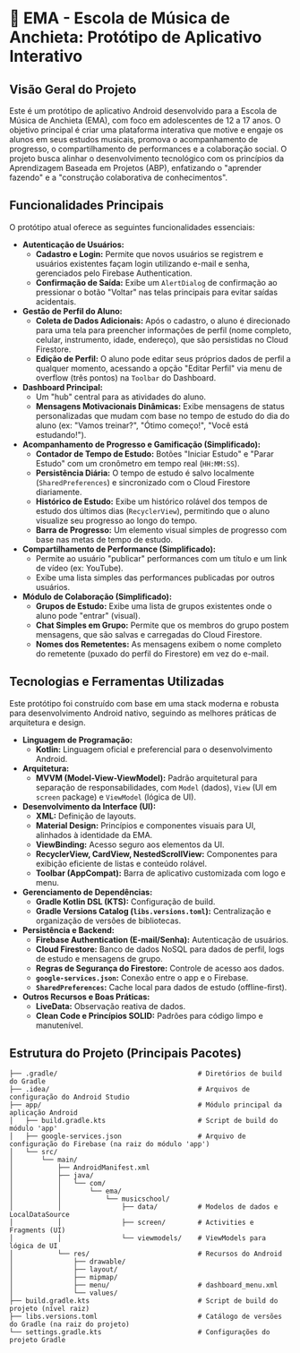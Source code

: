 # 🎼 EMA - Escola de Música de Anchieta: Protótipo de Aplicativo Interativo

## Visão Geral do Projeto

Este é um protótipo de aplicativo Android desenvolvido para a Escola de Música de Anchieta (EMA), com foco em adolescentes de 12 a 17 anos. O objetivo principal é criar uma plataforma interativa que motive e engaje os alunos em seus estudos musicais, promova o acompanhamento de progresso, o compartilhamento de performances e a colaboração social. O projeto busca alinhar o desenvolvimento tecnológico com os princípios da Aprendizagem Baseada em Projetos (ABP), enfatizando o "aprender fazendo" e a "construção colaborativa de conhecimentos".

## Funcionalidades Principais

O protótipo atual oferece as seguintes funcionalidades essenciais:

* **Autenticação de Usuários:**
    * **Cadastro e Login:** Permite que novos usuários se registrem e usuários existentes façam login utilizando e-mail e senha, gerenciados pelo Firebase Authentication.
    * **Confirmação de Saída:** Exibe um `AlertDialog` de confirmação ao pressionar o botão "Voltar" nas telas principais para evitar saídas acidentais.
* **Gestão de Perfil do Aluno:**
    * **Coleta de Dados Adicionais:** Após o cadastro, o aluno é direcionado para uma tela para preencher informações de perfil (nome completo, celular, instrumento, idade, endereço), que são persistidas no Cloud Firestore.
    * **Edição de Perfil:** O aluno pode editar seus próprios dados de perfil a qualquer momento, acessando a opção "Editar Perfil" via menu de overflow (três pontos) na `Toolbar` do Dashboard.
* **Dashboard Principal:**
    * Um "hub" central para as atividades do aluno.
    * **Mensagens Motivacionais Dinâmicas:** Exibe mensagens de status personalizadas que mudam com base no tempo de estudo do dia do aluno (ex: "Vamos treinar?", "Ótimo começo!", "Você está estudando!").
* **Acompanhamento de Progresso e Gamificação (Simplificado):**
    * **Contador de Tempo de Estudo:** Botões "Iniciar Estudo" e "Parar Estudo" com um cronômetro em tempo real (`HH:MM:SS`).
    * **Persistência Diária:** O tempo de estudo é salvo localmente (`SharedPreferences`) e sincronizado com o Cloud Firestore diariamente.
    * **Histórico de Estudo:** Exibe um histórico rolável dos tempos de estudo dos últimos dias (`RecyclerView`), permitindo que o aluno visualize seu progresso ao longo do tempo.
    * **Barra de Progresso:** Um elemento visual simples de progresso com base nas metas de tempo de estudo.
* **Compartilhamento de Performance (Simplificado):**
    * Permite ao usuário "publicar" performances com um título e um link de vídeo (ex: YouTube).
    * Exibe uma lista simples das performances publicadas por outros usuários.
* **Módulo de Colaboração (Simplificado):**
    * **Grupos de Estudo:** Exibe uma lista de grupos existentes onde o aluno pode "entrar" (visual).
    * **Chat Simples em Grupo:** Permite que os membros do grupo postem mensagens, que são salvas e carregadas do Cloud Firestore.
    * **Nomes dos Remetentes:** As mensagens exibem o nome completo do remetente (puxado do perfil do Firestore) em vez do e-mail.

## Tecnologias e Ferramentas Utilizadas

Este protótipo foi construído com base em uma stack moderna e robusta para desenvolvimento Android nativo, seguindo as melhores práticas de arquitetura e design.

* **Linguagem de Programação:**
    * **Kotlin:** Linguagem oficial e preferencial para o desenvolvimento Android.
* **Arquitetura:**
    * **MVVM (Model-View-ViewModel):** Padrão arquitetural para separação de responsabilidades, com `Model` (dados), `View` (UI em `screen` package) e `ViewModel` (lógica de UI).
* **Desenvolvimento da Interface (UI):**
    * **XML:** Definição de layouts.
    * **Material Design:** Princípios e componentes visuais para UI, alinhados à identidade da EMA.
    * **ViewBinding:** Acesso seguro aos elementos da UI.
    * **RecyclerView, CardView, NestedScrollView:** Componentes para exibição eficiente de listas e conteúdo rolável.
    * **Toolbar (AppCompat):** Barra de aplicativo customizada com logo e menu.
* **Gerenciamento de Dependências:**
    * **Gradle Kotlin DSL (KTS):** Configuração de build.
    * **Gradle Versions Catalog (`libs.versions.toml`):** Centralização e organização de versões de bibliotecas.
* **Persistência e Backend:**
    * **Firebase Authentication (E-mail/Senha):** Autenticação de usuários.
    * **Cloud Firestore:** Banco de dados NoSQL para dados de perfil, logs de estudo e mensagens de grupo.
    * **Regras de Segurança do Firestore:** Controle de acesso aos dados.
    * **`google-services.json`:** Conexão entre o app e o Firebase.
    * **`SharedPreferences`:** Cache local para dados de estudo (offline-first).
* **Outros Recursos e Boas Práticas:**
    * **LiveData:** Observação reativa de dados.
    * **Clean Code e Princípios SOLID:** Padrões para código limpo e manutenível.

## Estrutura do Projeto (Principais Pacotes)
```
├── .gradle/                                   # Diretórios de build do Gradle
├── .idea/                                     # Arquivos de configuração do Android Studio
├── app/                                       # Módulo principal da aplicação Android
│   ├── build.gradle.kts                       # Script de build do módulo 'app'
│   ├── google-services.json                   # Arquivo de configuração do Firebase (na raiz do módulo 'app')
│   └── src/
│       └── main/
│           ├── AndroidManifest.xml
│           ├── java/
│           │   └── com/
│           │       └── ema/
│           │           └── musicschool/
│           │               ├── data/          # Modelos de dados e LocalDataSource
│           │               ├── screen/        # Activities e Fragments (UI)
│           │               └── viewmodels/    # ViewModels para lógica de UI
│           └── res/                           # Recursos do Android
│               ├── drawable/
│               ├── layout/
│               ├── mipmap/
│               ├── menu/                      # dashboard_menu.xml
│               └── values/
├── build.gradle.kts                           # Script de build do projeto (nível raiz)
├── libs.versions.toml                         # Catálogo de versões do Gradle (na raiz do projeto)
└── settings.gradle.kts                        # Configurações do projeto Gradle
```
